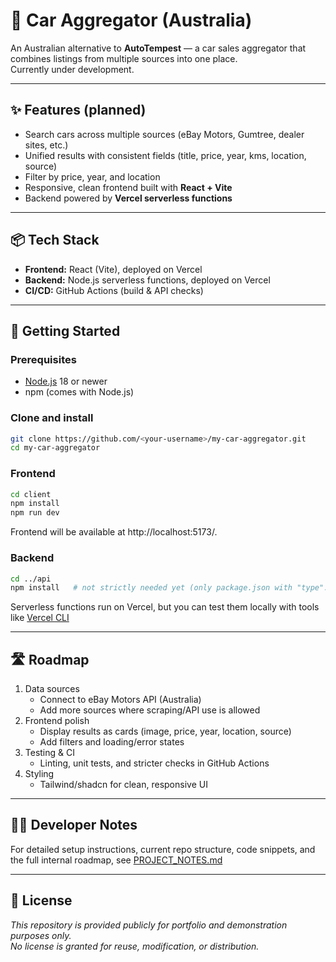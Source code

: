 # 🚗 Car Aggregator (Australia)

An Australian alternative to **AutoTempest** — a car sales aggregator that combines listings from multiple sources into one place.  
Currently under development.

---

## ✨ Features (planned)

- Search cars across multiple sources (eBay Motors, Gumtree, dealer sites, etc.)
- Unified results with consistent fields (title, price, year, kms, location, source)
- Filter by price, year, and location
- Responsive, clean frontend built with **React + Vite**
- Backend powered by **Vercel serverless functions**

---

## 📦 Tech Stack

- **Frontend:** React (Vite), deployed on Vercel  
- **Backend:** Node.js serverless functions, deployed on Vercel  
- **CI/CD:** GitHub Actions (build & API checks)

---

## 🚀 Getting Started

### Prerequisites
- [Node.js](https://nodejs.org/) 18 or newer
- npm (comes with Node.js)

### Clone and install
```bash
git clone https://github.com/<your-username>/my-car-aggregator.git
cd my-car-aggregator
```
### Frontend
```bash
cd client
npm install
npm run dev
```
Frontend will be available at http://localhost:5173/.

### Backend
```bash
cd ../api
npm install   # not strictly needed yet (only package.json with "type": "module")
```
Serverless functions run on Vercel, but you can test them locally with tools like [Vercel CLI](https://vercel.com/docs/cli)

---

## 🛣 Roadmap
1. Data sources
    - Connect to eBay Motors API (Australia)
    - Add more sources where scraping/API use is allowed
2. Frontend polish
    - Display results as cards (image, price, year, location, source)
    - Add filters and loading/error states
3. Testing & CI
    - Linting, unit tests, and stricter checks in GitHub Actions
4. Styling
    - Tailwind/shadcn for clean, responsive UI
  
---

## 👩‍💻 Developer Notes
For detailed setup instructions, current repo structure, code snippets, and the full internal roadmap, see [PROJECT_NOTES.md](./PROJECT_NOTES.md)

---

## 📜 License

*This repository is provided publicly for portfolio and demonstration purposes only.  
No license is granted for reuse, modification, or distribution.*

